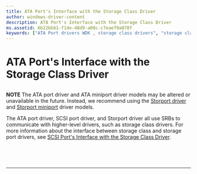 ```yaml
---
title: ATA Port's Interface with the Storage Class Driver
author: windows-driver-content
description: ATA Port's Interface with the Storage Class Driver
ms.assetid: 6b22bbb1-f14e-48d9-a00c-c7eae79a078f
keywords: ["ATA Port drivers WDK , storage class drivers", "storage class drivers WDK , ATA Port drivers"]
---
```


# ATA Port's Interface with the Storage Class Driver


## <span id="ddk_ata_ports_interface_with_the_storage_class_driver_kg"></span><span id="DDK_ATA_PORTS_INTERFACE_WITH_THE_STORAGE_CLASS_DRIVER_KG"></span>

**NOTE** The ATA port driver and ATA miniport driver models may be altered or unavailable in the future. Instead, we recommend using the [Storport driver](https://msdn.microsoft.com/en-us/windows/hardware/drivers/storage/storport-driver) and [Storport miniport](https://msdn.microsoft.com/en-us/windows/hardware/drivers/storage/storport-miniport-drivers) driver models.



The ATA port driver, SCSI port driver, and Storport driver all use SRBs to communicate with higher-level drivers, such as storage class drivers. For more information about the interface between storage class and storage port drivers, see [SCSI Port's Interface with the Storage Class Driver](scsi-port-s-interface-with-the-storage-class-driver.md).

 

 


--------------------
